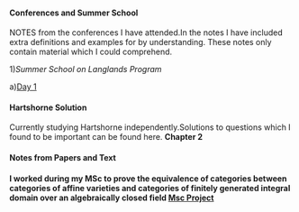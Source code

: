 #### Conferences and Summer School
NOTES from the conferences I have attended.In the notes I have included extra definitions and examples for by understanding. These notes only contain material which I could comprehend.

1)*Summer School on Langlands Program*

a)[Day 1](https://sahil-karawade.github.io/2022-07-09-Summer-School-of-Langlands-Program.html)

#### Hartshorne Solution
Currently studying Hartshorne independently.Solutions to questions which I found to be important can be found here.
**Chapter 2**


#### Notes from Papers and Text
#### I worked during my MSc to prove the equivalence of categories between categories of affine varieties and categories of finitely generated integral domain over an algebraically closed field [Msc Project](https://sahil-karawade.github.io/folder/Sahil%20Karawade(203102010).pdf)
